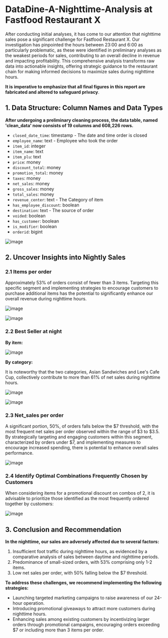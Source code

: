 # DataDine-A-Nighttime-Analysis at Fastfood Restaurant X

After conducting initial analyses, it has come to our attention that nighttime sales pose a significant challenge for Fastfood Restaurant X. Our investigation has pinpointed the hours between 23:00 and 6:00 as particularly problematic, as these were identified in preliminary analyses as the weakest periods for sales, contributing to an overall decline in revenue and impacting profitability. This comprehensive analysis transforms raw data into actionable insights, offering strategic guidance to the restaurant chain for making informed decisions to maximize sales during nighttime hours.

**It is imperative to emphasize that all final figures in this report are fabricated and altered to safeguard privacy**.

## 1. Data Structure: Column Names and Data Types

**After undergoing a preliminary cleaning process, the data table, named 'clean_data' now consists of 19 columns and 608,226 rows.**

- `closed_date_time`: timestamp - The date and time order is closed
- `employee_name`: text - Employee who took the order
- `item_id`: integer
- `item_name`: text
- `item_plu`: text
- `price`: money
- `discount_total`: money
- `promotion_total`: money
- `taxes`: money
- `net_sales`: money
- `gross_sales`: money
- `total_sales`: money
- `revenue_center`: text - The Category of item
- `has_employee_discount`: boolean
- `destination`: text - The source of order
- `voided`: boolean
- `has_customer`: boolean
- `is_modifier`: boolean
- `orderid`: bigint

![image](https://github.com/jngooev/DataDine-A-Nighttime-Analysis/assets/131409825/02aa0c2b-1b8a-4e2c-9f00-e179fcb36c2f)

## 2. Uncover Insights into Nightly Sales

### 2.1 Items per order

Approximately 53% of orders consist of fewer than 3 items. Targeting this specific segment and implementing strategies to encourage customers to purchase additional items has the potential to significantly enhance our overall revenue during nighttime hours.

![image](https://github.com/jngooev/DataDine-A-Nighttime-Analysis/assets/131409825/1d11b5a5-b704-430e-80e8-d71fd59d08b5)

![image](https://github.com/jngooev/DataDine-A-Nighttime-Analysis/assets/131409825/797bb946-b787-4839-9d06-d2b03789838b)

### 2.2 Best Seller at night

**By item:**

![image](https://github.com/jngooev/DataDine-A-Nighttime-Analysis/assets/131409825/20b44612-125b-4e4e-b8c2-90185b7dac64)

**By category:**

It is noteworthy that the two categories, Asian Sandwiches and Lee's Cafe Cup, collectively contribute to more than 61% of net sales during nighttime hours.

![image](https://github.com/jngooev/DataDine-A-Nighttime-Analysis/assets/131409825/97237fdc-96cd-41b3-94df-4ef7ad81a4cd)

![image](https://github.com/jngooev/DataDine-A-Nighttime-Analysis/assets/131409825/0711af02-c789-4621-8743-4c3ed6d5f0b1)

### 2.3 Net_sales per order

A significant portion, 50%, of orders falls below the $7 threshold, with the most frequent net sales per order observed within the range of $3 to $3.5. By strategically targeting and engaging customers within this segment, characterized by orders under $7, and implementing measures to encourage increased spending, there is potential to enhance overall sales performance.

![image](https://github.com/jngooev/DataDine-A-Nighttime-Analysis/assets/131409825/3f92668f-f28c-458b-a575-c5c6e7a7c501)

### 2.4 Identify Optimal Combinations Frequently Chosen by Customers

When considering items for a promotional discount on combos of 2, it is advisable to prioritize those identified as the most frequently ordered together by customers:

![image](https://github.com/jngooev/DataDine-A-Nighttime-Analysis/assets/131409825/fa096c12-c823-4c4c-8c60-b2a259436dca)

## 3. Conclusion and Recommendation

**In the nighttime, our sales are adversely affected due to several factors:**

1. Insufficient foot traffic during nighttime hours, as evidenced by a comparative analysis of sales between daytime and nighttime periods.
2. Predominance of small-sized orders, with 53% comprising only 1-2 items.
3. Low net sales per order, with 50% falling below the $7 threshold.

**To address these challenges, we recommend implementing the following strategies:**

- Launching targeted marketing campaigns to raise awareness of our 24-hour operation.
- Introducing promotional giveaways to attract more customers during nighttime hours.
- Enhancing sales among existing customers by incentivizing larger orders through promotional campaigns, encouraging orders exceeding $7 or including more than 3 items per order.
